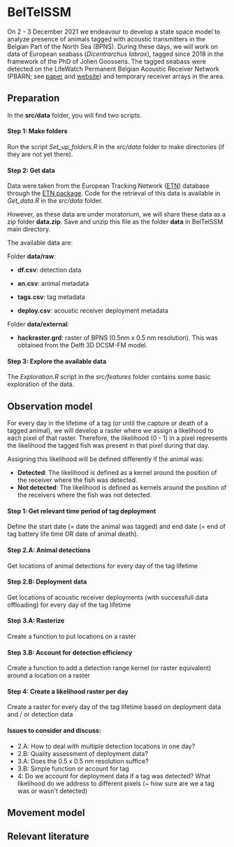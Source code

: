 # BelTelSSM

On 2 - 3 December 2021 we endeavour to develop a state space model to analyze presence of animals tagged with acoustic transmitters in the Belgian Part of the North Sea (BPNS). During these days, we will work on data of European seabass (*Dicentrarchus labrax*), tagged since 2018 in the framework of the PhD of Jolien Goossens. The tagged seabass were detected on the LifeWatch Permanent Belgian Acoustic Receiver Network (PBARN; see [paper](https://animalbiotelemetry.biomedcentral.com/articles/10.1186/s40317-019-0164-8) and [website](https://lifewatch.be/en/fish-acoustic-receiver-network)) and temporary receiver arrays in the area. 

## Preparation
In the **src/data** folder, you will find two scripts.

#### Step 1: Make folders
Run the script *Set_up_folders.R* in the *src/data* folder to make directories (if they are not yet there).

#### Step 2: Get data
Data were taken from the European Tracking Network ([ETN](https://lifewatch.be/etn/)) database through the [ETN package](https://github.com/inbo/etn). Code for the retrieval of this data is available in *Get_data.R* in the *src/data* folder.

However, as these data are under moratorium, we will share these data as a zip folder **data.zip**. Save and unzip this file as the folder **data** in BelTelSSM main directory.

The available data are: 

Folder **data/raw**:

* **df.csv**: detection data
* **an.csv**: animal metadata
* **tags.csv**: tag metadata

* **deploy.csv**: acoustic receiver deployment metadata

Folder **data/external**:

* **hackraster.grd**: raster of BPNS (0.5nm x 0.5 nm resolution). This was obtained from the Delft 3D DCSM-FM model.

#### Step 3: Explore the available data
The *Exploration.R* script in the *src/features* folder contains some basic exploration of the data.

## Observation model
For every day in the lifetime of a tag (or until the capture or death of a tagged animal), we will develop a raster where we assign a likelihood to each pixel of that raster. Therefore, the likelihood (0 - 1) in a pixel represents the likelihood the tagged fish was present in that pixel during that day.

Assigning this likelihood will be defined differently if the animal was:

* **Detected**: The likelihood is defined as a kernel around the position of the receiver where the fish was detected.
* **Not detected**: The likelihood is defined as kernels around the position of the receivers where the fish was not detected.

#### Step 1: Get relevant time period of tag deployment
Define the start date (= date the animal was tagged) and end date (= end of tag battery life time OR date of animal death).

#### Step 2.A: Animal detections
Get locations of animal detections for every day of the tag lifetime

#### Step 2.B: Deployment data
Get locations of acoustic receiver deployments (with successfull data offloading) for every day of the tag lifetime

#### Step 3.A: Rasterize
Create a function to put locations on a raster

#### Step 3.B: Account for detection efficiency
Create a function to add a detection range kernel (or raster equivalent) around a location on a raster

#### Step 4: Create a likelihood raster per day
Create a raster for every day of the tag lifetime based on deployment data and / or detection data

#### Issues to consider and discuss:

* 2.A: How to deal with multiple detection locations in one day?
* 2.B: Quality assessment of deployment data?
* 3.A: Does the 0.5 x 0.5 nm resolution suffice?
* 3.B: Simple function or account for tag
* 4: Do we account for deployment data if a tag was detected? What likelihood do we address to different pixels (~ how sure are we a tag was or wasn't detected)


## Movement model

## Relevant literature

